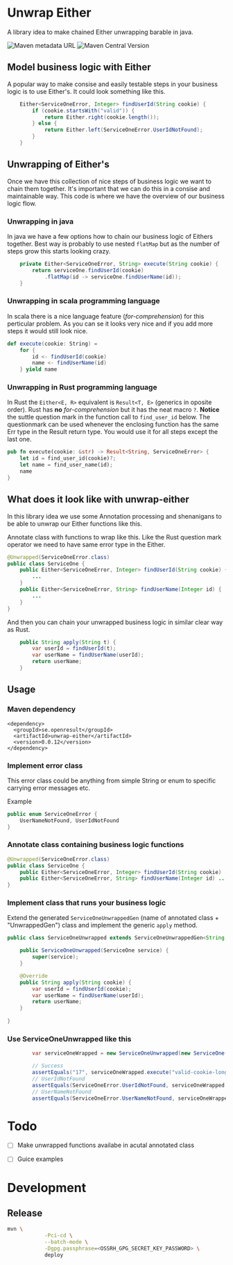 # Unwrap Either
A library idea to make chained Either unwrapping barable in java.

![Maven metadata URL](https://img.shields.io/maven-metadata/v?metadataUrl=https%3A%2F%2Frepo1.maven.org%2Fmaven2%2Fse%2Fopenresult%2Funwrap-either%2Fmaven-metadata.xml)
![Maven Central Version](https://img.shields.io/maven-central/v/se.openresult/unwrap-either)


## Model business logic with Either
A popular way to make consise and easily testable steps in your business logic is to use Either's. It could look something like this.
```java
    Either<ServiceOneError, Integer> findUserId(String cookie) {
        if (cookie.startsWith("valid")) {
            return Either.right(cookie.length());
        } else {
            return Either.left(ServiceOneError.UserIdNotFound);
        }
    }
```

## Unwrapping of Either's
Once we have this collection of nice steps of business logic we want to chain them together. It's
important that we can do this in a consise and maintainable way. This code is where we have the
overview of our business logic flow.

### Unwrapping in java
In java we have a few options how to chain our business logic of Eithers together.
Best way is probably to use nested `flatMap` but as the number of steps grow this starts looking crazy.
```java
    private Either<ServiceOneError, String> execute(String cookie) {
        return serviceOne.findUserId(cookie)
            .flatMap(id -> serviceOne.findUserName(id));
    }
```

### Unwrapping in scala programming language
In scala there is a nice language feature (*for-comprehension*) for this perticular problem. As you can se it looks
very nice and if you add more steps it would still look nice.

```scala
def execute(cookie: String) =
    for {
        id <- findUserId(cookie)
        name <- findUserName(id)
    } yield name
```

### Unwrapping in Rust programming language
In Rust the `Either<E, R>` equivalent is `Result<T, E>` (generics in oposite order). Rust has **no** *for-comprehension* but it has the neat macro `?`. **Notice** the suttle question mark in the function call to `find_user_id` below. The questionmark can be used whenever the enclosing function has the same Err type in the Result return type. You would use it for all steps except the last one.
```rust
pub fn execute(cookie: &str) -> Result<String, ServiceOneError> {
    let id = find_user_id(cookie)?;
    let name = find_user_name(id);
    name
}
```

## What does it look like with unwrap-either
In this library idea we use some Annotation processing and shenanigans to be able to
unwrap our Either functions like this.

Annotate class with functions to wrap like this. Like the Rust question mark operator we
need to have same error type in the Either.
```java
@Unwrapped(ServiceOneError.class)
public class ServiceOne {
    public Either<ServiceOneError, Integer> findUserId(String cookie) {
        ...
    }
    public Either<ServiceOneError, String> findUserName(Integer id) {
        ...
    }
}
```

And then you can chain your unwrapped business logic in similar clear way as Rust.
```java
    public String apply(String t) {
        var userId = findUserId(t);
        var userName = findUserName(userId);
        return userName;
    }
```

## Usage
### Maven dependency
```maven
<dependency>
  <groupId>se.openresult</groupId>
  <artifactId>unwrap-either</artifactId>
  <version>0.0.12</version>
</dependency>
```

### Implement error class
This error class could be anything from simple String or enum to specific carrying error messages etc.

Example
```java
public enum ServiceOneError {
    UserNameNotFound, UserIdNotFound
}
```

### Annotate class containing business logic functions
```java
@Unwrapped(ServiceOneError.class)
public class ServiceOne {
    public Either<ServiceOneError, Integer> findUserId(String cookie) ...
    public Either<ServiceOneError, String> findUserName(Integer id) ...
}
```

### Implement class that runs your business logic
Extend the generated `ServiceOneUnwrappedGen` (name of annotated class + "UnwrappedGen") class and implement
the generic `apply` method.
```java
public class ServiceOneUnwrapped extends ServiceOneUnwrappedGen<String, String> {

    public ServiceOneUnwrapped(ServiceOne service) {
        super(service);
    }

    @Override
    public String apply(String cookie) {
        var userId = findUserId(cookie);
        var userName = findUserName(userId);
        return userName;
    }
    
}
```

### Use ServiceOneUnwrapped like this
```java
        var serviceOneWrapped = new ServiceOneUnwrapped(new ServiceOne());

        // Success
        assertEquals("17", serviceOneWrapped.execute("valid-cookie-long").getRight().get());
        // UserIdNotFound
        assertEquals(ServiceOneError.UserIdNotFound, serviceOneWrapped.execute("invalid").getLeft().get());
        // UserNameNotFound
        assertEquals(ServiceOneError.UserNameNotFound, serviceOneWrapped.execute("valid-short").getLeft().get());
```

# Todo
- [ ] Make unwrapped functions availabe in acutal annotated class
- [ ] Guice examples


# Development

## Release
```bash
mvn \
            -Pci-cd \
            --batch-mode \
            -Dgpg.passphrase=<OSSRH_GPG_SECRET_KEY_PASSWORD> \
            deploy
```

